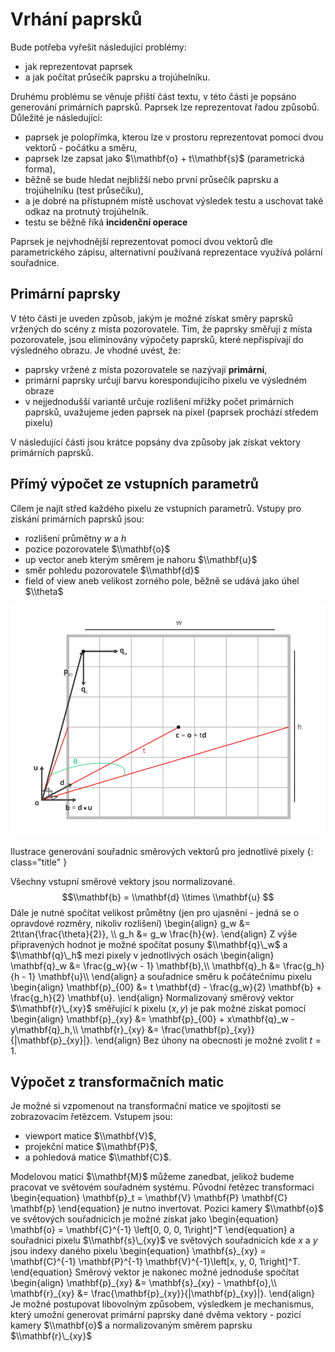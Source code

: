 # Vrhání paprsků

Bude potřeba vyřešit následující problémy:

*   jak reprezentovat paprsek
*   a jak počítat průsečík paprsku a trojúhelníku.

Druhému problému se věnuje příští část textu, v této části je popsáno generování primárních paprsků. Paprsek lze reprezentovat řadou způsobů. Důležité je následující:

*   paprsek je polopřímka, kterou lze v prostoru reprezentovat pomocí dvou vektorů - počátku a směru,
*   paprsek lze zapsat jako $\\mathbf{o} + t\\mathbf{s}$ (parametrická forma),
*   běžně se bude hledat nejbližší nebo první průsečík paprsku a trojúhelníku (test průsečíku),
*   a je dobré na přístupném místě uschovat výsledek testu a uschovat také odkaz na protnutý trojúhelník.
*   testu se běžně říká **incidenční operace**

Paprsek je nejvhodnější reprezentovat pomocí dvou vektorů dle parametrického zápisu, alternativní používaná reprezentace využívá polární souřadnice.

## Primární paprsky

V této části je uveden způsob, jakým je možné získat směry paprsků vržených do scény z místa pozorovatele. Tím, že paprsky směřují z místa pozorovatele, jsou eliminovány výpočety paprsků, které nepřispívají do výsledného obrazu. Je vhodné uvést, že:

*   paprsky vržené z místa pozorovatele se nazývají **primární**,
*   primární paprsky určují barvu korespondujícího pixelu ve výsledném obraze
*   v nejjednodušší variantě určuje rozlišení mřížky počet primárních paprsků, uvažujeme jeden paprsek na pixel (paprsek prochází středem pixelu)

V následující části jsou krátce popsány dva způsoby jak získat vektory primárních paprsků.

## Přímý výpočet ze vstupních parametrů

Cílem je najít střed každého pixelu ze vstupních parametrů. Vstupy pro získání primárních paprsků jsou:

*   rozlišení průmětny $w$ a $h$
*   pozice pozorovatele $\\mathbf{o}$
*   up vector aneb kterým směrem je nahoru $\\mathbf{u}$
*   směr pohledu pozorovatele $\\mathbf{d}$
*   field of view aneb velikost zorného pole, běžně se udává jako úhel $\\theta$

![Primární paprsky](/img/introgi/view.svg)

Ilustrace generování souřadnic směrových vektorů pro jednotlivé pixely
{: class="title" }

Všechny vstupní směrové vektory jsou normalizované. $$\\mathbf{b} = \\mathbf{d} \\times \\mathbf{u} $$ Dále je nutné spočítat velikost průmětny (jen pro ujasnění - jedná se o opravdové rozměry, nikoliv rozlišení) \\begin{align} g\_w &= 2t\\tan{\\frac{\\theta}{2}}, \\\\ g\_h &= g\_w \\frac{h}{w}. \\end{align} Z výše připravených hodnot je možné spočítat posuny $\\mathbf{q}\_w$ a $\\mathbf{q}\_h$ mezi pixely v jednotlivých osách \\begin{align} \\mathbf{q}\_w &= \\frac{g\_w}{w - 1} \\mathbf{b},\\\\ \\mathbf{q}\_h &= \\frac{g\_h}{h - 1} \\mathbf{u}\\\\ \\end{align} a souřadnice směru k počátečnímu pixelu \\begin{align} \\mathbf{p}\_{00} &= t \\mathbf{d} - \\frac{g\_w}{2} \\mathbf{b} + \\frac{g\_h}{2} \\mathbf{u}. \\end{align} Normalizovaný směrový vektor $\\mathbf{r}\_{xy}$ směřující k pixelu $(x, y)$ je pak možné získat pomocí \\begin{align} \\mathbf{p}\_{xy} &= \\mathbf{p}\_{00} + x\\mathbf{q}\_w - y\\mathbf{q}\_h,\\\\ \\mathbf{r}\_{xy} &= \\frac{\\mathbf{p}\_{xy}}{|\\mathbf{p}\_{xy}|}. \\end{align} Bez úhony na obecnosti je možné zvolit $t = 1$.

## Výpočet z transformačních matic

Je možné si vzpomenout na transformační matice ve spojitosti se zobrazovacím řetězcem. Vstupem jsou:

*   viewport matice $\\mathbf{V}$,
*   projekční matice $\\mathbf{P}$,
*   a pohledová matice $\\mathbf{C}$.

Modelovou matici $\\mathbf{M}$ můžeme zanedbat, jelikož budeme pracovat ve světovém souřadném systému. Původní řetězec transformaci \\begin{equation} \\mathbf{p}\_t = \\mathbf{V} \\mathbf{P} \\mathbf{C} \\mathbf{p} \\end{equation} je nutno invertovat. Pozici kamery $\\mathbf{o}$ ve světových souřadnicích je možné získat jako \\begin{equation} \\mathbf{o} = \\mathbf{C}^{-1} \\left\[0, 0, 0, 1\\right\]^T \\end{equation} a souřadnici pixelu $\\mathbf{s}\_{xy}$ ve světových souřadnicích kde $x$ a $y$ jsou indexy daného pixelu \\begin{equation} \\mathbf{s}\_{xy} = \\mathbf{C}^{-1} \\mathbf{P}^{-1} \\mathbf{V}^{-1}\\left\[x, y, 0, 1\\right\]^T. \\end{equation} Směrový vektor je nakonec možné jednoduše spočítat \\begin{align} \\mathbf{p}\_{xy} &= \\mathbf{s}\_{xy} - \\mathbf{o},\\\\ \\mathbf{r}\_{xy} &= \\frac{\\mathbf{p}\_{xy}}{|\\mathbf{p}\_{xy}|}. \\end{align} Je možné postupovat libovolným způsobem, výsledkem je mechanismus, který umožní generovat primární paprsky dané dvěma vektory - pozicí kamery $\\mathbf{o}$ a normalizovaným směrem paprsku $\\mathbf{r}\_{xy}$